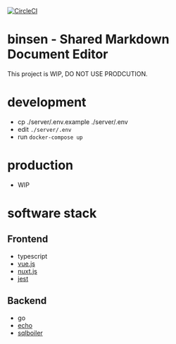[![CircleCI](https://circleci.com/gh/nazo/binsen/tree/master.svg?style=svg)](https://circleci.com/gh/nazo/binsen/tree/master)

# binsen - Shared Markdown Document Editor

This project is WIP, DO NOT USE PRODCUTION.

# development

- cp ./server/.env.example ./server/.env
- edit `./server/.env`
- run `docker-compose up`

# production

- WIP

# software stack

## Frontend

- typescript
- [vue.js](https://github.com/vuejs/vue)
- [nuxt.js](https://github.com/nuxt/nuxt.js)
- [jest](https://github.com/facebook/jest)

## Backend

- go
- [echo](https://github.com/labstack/echo)
- [sqlboiler](https://github.com/volatiletech/sqlboiler)
